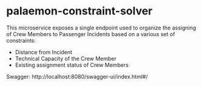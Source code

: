 # palaemon-constraint-solver

This microservice exposes a single endpoint used to organize the
assigning of Crew Members to Passenger Incidents based on a various set 
of constraints:
- Distance from Incident
- Technical Capacity of the Crew Member
- Existing assignment status of Crew Members



Swagger: http://localhost:8080/swagger-ui/index.html#/
 